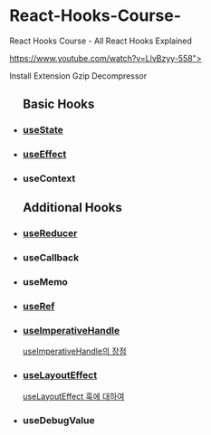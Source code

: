 # React-Hooks-Course-

React Hooks Course - All React Hooks Explained

https://www.youtube.com/watch?v=LlvBzyy-558">

Install Extension
Gzip Decompressor

<ul>
  <h2>Basic Hooks</h1>
  <li><h3><a href="./src/StateTutorial.js">useState</a></h3></li>
  <li><h3><a href="./src/EffectTutorial.js">useEffect</a></h3></li>
  <li><h3>useContext</h3></li>
</ul>

<ul>
  <h2>Additional Hooks</h1>
  <li><h3><a href="./src/ReducerTutorial.js">useReducer</a></h3></li>
  <li><h3>useCallback</h3></li>
  <li><h3>useMemo</h3></li> 
  <li><h3><a href="./src/RefTutorial.js">useRef</a></h3></li>
  <li><h3><a href="./src/ImperativeHandle.js">useImperativeHandle</a></h3> <a href="<a href=https://merrily-code.tistory.com/46" target="_blank" >useImperativeHandle의 장점</a></li> 
  <li><h3><a href="./src/LayoutEfectTutorial.js">useLayoutEffect</a></h3> <a href="https://merrily-code.tistory.com/46" target="_blank" >useLayoutEffect 훅에 대하여</a></li>
      
  <li><h3>useDebugValue</h3></li>
</ul>
